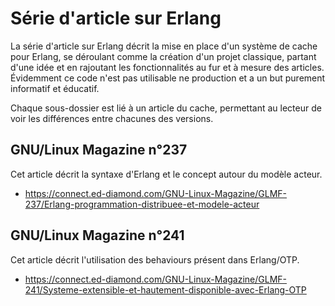 # Série d'article sur Erlang

La série d'article sur Erlang décrit la mise en place d'un système de
cache pour Erlang, se déroulant comme la création d'un projet
classique, partant d'une idée et en rajoutant les fonctionnalités au
fur et à mesure des articles. Évidemment ce code n'est pas utilisable
ne production et a un but purement informatif et éducatif.

Chaque sous-dossier est lié à un article du cache, permettant au
lecteur de voir les différences entre chacunes des versions.

## GNU/Linux Magazine n°237

Cet article décrit la syntaxe d'Erlang et le concept autour du modèle
acteur.

 * https://connect.ed-diamond.com/GNU-Linux-Magazine/GLMF-237/Erlang-programmation-distribuee-et-modele-acteur

## GNU/Linux Magazine n°241

Cet article décrit l'utilisation des behaviours présent dans
Erlang/OTP.

 * https://connect.ed-diamond.com/GNU-Linux-Magazine/GLMF-241/Systeme-extensible-et-hautement-disponible-avec-Erlang-OTP
